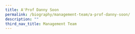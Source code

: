 ```yaml
---
title: A'Prof Danny Soon
permalink: /biography/management-team/a-prof-danny-soon/
description: ""
third_nav_title: Management Team
---
```

